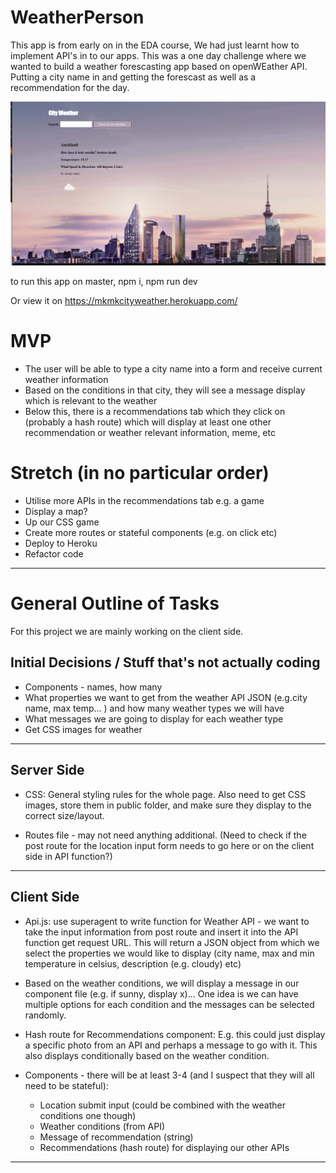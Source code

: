 # WeatherPerson 
This app is from early on in the EDA course, We had just learnt how to implement API's in to our apps. This was a one day challenge where we wanted to build a weather forescasting app based on openWEather API. Putting a city name in and getting the forescast as well as a recommendation for the day.

![Weatherperson, Auckland](server/public/cityweather.png)

to run this app on master,
npm i,
npm run dev

Or view it on
https://mkmkcityweather.herokuapp.com/



# MVP

* The user will be able to type a city name into a form and receive current weather information
* Based on the conditions in that city, they will see a message display which is relevant to the weather
* Below this, there is a recommendations tab which they click on (probably a hash route) which will display at least one other recommendation or weather relevant information, meme, etc

# Stretch (in no particular order)

* Utilise more APIs in the recommendations tab e.g. a game
* Display a map?
* Up our CSS game
* Create more routes or stateful components (e.g. on click etc)
* Deploy to Heroku
* Refactor code


----


# General Outline of Tasks

For this project we are mainly working on the client side.


## Initial Decisions / Stuff that's not actually coding
* Components - names, how many
* What properties we want to get from the weather API JSON (e.g.city name, max temp... ) and how many weather types we will have
* What messages we are going to display for each weather type
* Get CSS images for weather

----

## Server Side

- CSS: General styling rules for the whole page. Also need to get CSS images, store them in public folder, and make sure they display to the correct size/layout.

- Routes file - may not need anything additional. (Need to check if the post route for the location input form needs to go here or on the client side in API function?)

----
## Client Side

- Api.js: use superagent to write function for Weather API - we want to take the input information from post route and insert it into the API function get request URL. This will return a JSON object from which we select the properties we would like to display (city name, max and min temperature in celsius, description (e.g. cloudy) etc)

- Based on the weather conditions, we will display a message in our component file (e.g. if sunny, display x)... One idea is we can have multiple options for each condition and the messages can be selected randomly.

- Hash route for Recommendations component: E.g. this could just display a specific photo from an API and perhaps a message to go with it. This also displays conditionally based on the weather condition.

- Components - there will be at least 3-4 (and I suspect that they will all need to be stateful):
  - Location submit input (could be combined with the weather conditions one though)
  - Weather conditions (from API)
  - Message of recommendation (string)
  - Recommendations (hash route) for displaying our other APIs


----




